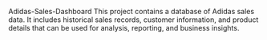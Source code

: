 Adidas-Sales-Dashboard
This project contains a database of Adidas sales data. It includes historical sales records, customer information, and product details that can be used for analysis, reporting, and business insights.
